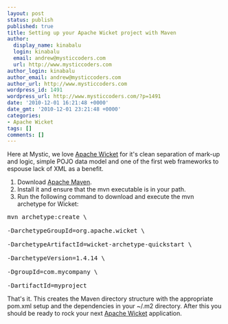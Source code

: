 ```yaml
---
layout: post
status: publish
published: true
title: Setting up your Apache Wicket project with Maven
author:
  display_name: kinabalu
  login: kinabalu
  email: andrew@mysticcoders.com
  url: http://www.mysticcoders.com
author_login: kinabalu
author_email: andrew@mysticcoders.com
author_url: http://www.mysticcoders.com
wordpress_id: 1491
wordpress_url: http://www.mysticcoders.com/?p=1491
date: '2010-12-01 16:21:48 +0000'
date_gmt: '2010-12-01 23:21:48 +0000'
categories:
- Apache Wicket
tags: []
comments: []
---
```

Here at Mystic, we love <a href="http://wicket.apache.org" target="_blank">Apache Wicket</a> for it's clean separation of mark-up and logic, simple POJO data model and one of the first web frameworks to espouse lack of XML as a benefit.

1. Download <a href="http://maven.apache.org">Apache Maven</a>.<br />
2. Install it and ensure that the mvn executable is in your path.<br />
3. Run the following command to download and execute the mvn archetype for Wicket:

<pre>mvn archetype:create \<br />
-DarchetypeGroupId=org.apache.wicket \<br />
-DarchetypeArtifactId=wicket-archetype-quickstart \<br />
-DarchetypeVersion=1.4.14 \<br />
-DgroupId=com.mycompany \<br />
-DartifactId=myproject</pre>

That's it.  This creates the Maven directory structure with the appropriate pom.xml setup and the dependencies in your ~/.m2 directory.  After this you should be ready to rock your next <a href="http://wicket.apache.org" target="_blank">Apache Wicket</a> application.

